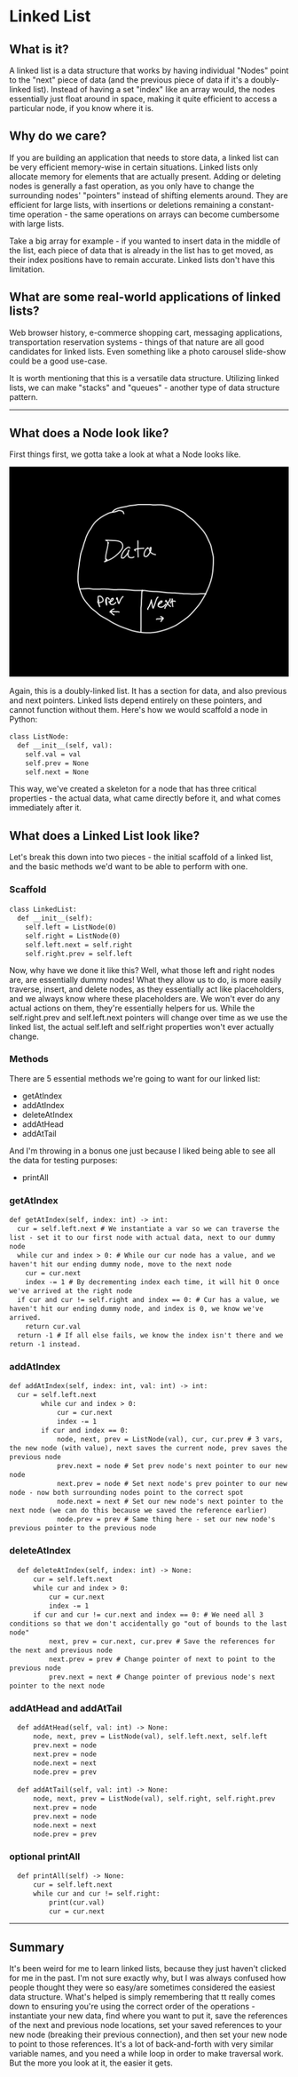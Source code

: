 # Linked List

## What is it?
A linked list is a data structure that works by having individual "Nodes" point to the "next" piece of data (and the previous piece of data if it's a doubly-linked list). Instead of having a set "index" like an array would, the nodes essentially just float around in space, making it quite efficient to access a particular node, if you know where it is. 

## Why do we care?
If you are building an application that needs to store data, a linked list can be very efficient memory-wise in certain situations. Linked lists only allocate memory for elements that are actually present. Adding or deleting nodes is generally a fast operation, as you only have to change the surrounding nodes' "pointers" instead of shifting elements around. They are efficient for large lists, with insertions or deletions remaining a constant-time operation - the same operations on arrays can become cumbersome with large lists.

Take a big array for example - if you wanted to insert data in the middle of the list, each piece of data that is already in the list has to get moved, as their index positions have to remain accurate. Linked lists don't have this limitation.

## What are some real-world applications of linked lists?
Web browser history, e-commerce shopping cart, messaging applications, transportation reservation systems - things of that nature are all good candidates for linked lists. Even something like a photo carousel slide-show could be a good use-case.

It is worth mentioning that this is a versatile data structure. Utilizing linked lists, we can make "stacks" and "queues" - another type of data structure pattern. 

---

## What does a Node look like?
First things first, we gotta take a look at what a Node looks like.

![node drawing](./assets/node.png)

Again, this is a doubly-linked list. It has a section for data, and also previous and next pointers. Linked lists depend entirely on these pointers, and cannot function without them. Here's how we would scaffold a node in Python:

```
class ListNode:
  def __init__(self, val):
    self.val = val
    self.prev = None
    self.next = None
```

This way, we've created a skeleton for a node that has three critical properties - the actual data, what came directly before it, and what comes immediately after it.

## What does a Linked List look like?

Let's break this down into two pieces - the initial scaffold of a linked list, and the basic methods we'd want to be able to perform with one.

### Scaffold

```
class LinkedList:
  def __init__(self):
    self.left = ListNode(0)
    self.right = ListNode(0)
    self.left.next = self.right
    self.right.prev = self.left
```

Now, why have we done it like this? Well, what those left and right nodes are, are essentially dummy nodes! What they allow us to do, is more easily traverse, insert, and delete nodes, as they essentially act like placeholders, and we always know where these placeholders are. We won't ever do any actual actions on them, they're essentially helpers for us. While the self.right.prev and self.left.next pointers will change over time as we use the linked list, the actual self.left and self.right properties won't ever actually change.

### Methods

There are 5 essential methods we're going to want for our linked list:

* getAtIndex
* addAtIndex
* deleteAtIndex
* addAtHead
* addAtTail

And I'm throwing in a bonus one just because I liked being able to see all the data for testing purposes:

* printAll

### getAtIndex

```
def getAtIndex(self, index: int) -> int:
  cur = self.left.next # We instantiate a var so we can traverse the list - set it to our first node with actual data, next to our dummy node
  while cur and index > 0: # While our cur node has a value, and we haven't hit our ending dummy node, move to the next node
    cur = cur.next
    index -= 1 # By decrementing index each time, it will hit 0 once we've arrived at the right node
  if cur and cur != self.right and index == 0: # Cur has a value, we haven't hit our ending dummy node, and index is 0, we know we've arrived.
    return cur.val
  return -1 # If all else fails, we know the index isn't there and we return -1 instead.
```

### addAtIndex

```
def addAtIndex(self, index: int, val: int) -> int:
  cur = self.left.next
        while cur and index > 0:
            cur = cur.next
            index -= 1
        if cur and index == 0:
            node, next, prev = ListNode(val), cur, cur.prev # 3 vars, the new node (with value), next saves the current node, prev saves the previous node
            prev.next = node # Set prev node's next pointer to our new node
            next.prev = node # Set next node's prev pointer to our new node - now both surrounding nodes point to the correct spot
            node.next = next # Set our new node's next pointer to the next node (we can do this because we saved the reference earlier)
            node.prev = prev # Same thing here - set our new node's previous pointer to the previous node
```

### deleteAtIndex

```
  def deleteAtIndex(self, index: int) -> None:
      cur = self.left.next
      while cur and index > 0:
          cur = cur.next
          index -= 1
      if cur and cur != cur.next and index == 0: # We need all 3 conditions so that we don't accidentally go "out of bounds to the last node"
          next, prev = cur.next, cur.prev # Save the references for the next and previous node
          next.prev = prev # Change pointer of next to point to the previous node
          prev.next = next # Change pointer of previous node's next pointer to the next node
```

### addAtHead and addAtTail

```
  def addAtHead(self, val: int) -> None:
      node, next, prev = ListNode(val), self.left.next, self.left
      prev.next = node
      next.prev = node
      node.next = next
      node.prev = prev

  def addAtTail(self, val: int) -> None:
      node, next, prev = ListNode(val), self.right, self.right.prev
      next.prev = node
      prev.next = node
      node.next = next
      node.prev = prev
```

### optional printAll

```
  def printAll(self) -> None:
      cur = self.left.next
      while cur and cur != self.right:
          print(cur.val)
          cur = cur.next
```

---

## Summary

It's been weird for me to learn linked lists, because they just haven't clicked for me in the past. I'm not sure exactly why, but I was always confused how people thought they were so easy/are sometimes considered the easiest data structure. What's helped is simply remembering that tt really comes down to ensuring you're using the correct order of the operations - instantiate your new data, find where you want to put it, save the references of the next and previous node locations, set your saved references to your new node (breaking their previous connection), and then set your new node to point to those references. It's a lot of back-and-forth with very similar variable names, and you need a while loop in order to make traversal work. But the more you look at it, the easier it gets.